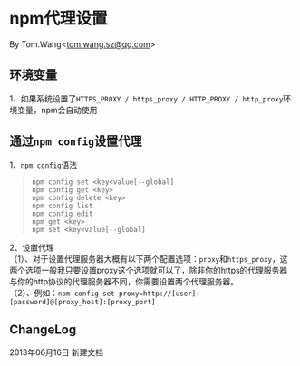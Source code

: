 # npm代理设置 #
By Tom.Wang<tom.wang.sz@qq.com\>

## 环境变量 ##
1、如果系统设置了`HTTPS_PROXY / https_proxy / HTTP_PROXY / http_proxy`环境变量，npm会自动使用  

## 通过`npm config`设置代理 ##
1、`npm config`语法  
> `npm config set <key<value[--global]`  
> `npm config get <key>`  
> `npm config delete <key>`  
> `npm config list`  
> `npm config edit`  
> `npm get <key>`  
> `npm set <key<value[--global]`  

2、设置代理  
（1）、对于设置代理服务器大概有以下两个配置选项：`proxy`和`https_proxy`，这两个选项一般我只要设置proxy这个选项就可以了，除非你的https的代理服务器与你的http协议的代理服务器不同，你需要设置两个代理服务器。  
（2）、例如：`npm config set proxy=http://[user]:[password]@[proxy_host]:[proxy_port]`

## ChangeLog ##
2013年06月16日 新建文档
